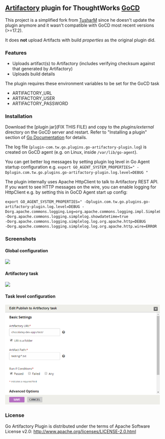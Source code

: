 ## [Artifactory](http://www.jfrog.com/home/v_artifactorypro_overview) plugin for ThoughtWorks [GoCD](http://www.go.cd/)

This project is a simplified fork from [TusharM](https://github.com/tusharm/go-artifactory-plugin) since he doesn't update the plugin anymore and it wasn't compatible with GoCD most recent versions (>=17.2).

It does **not** upload Artifacts with build *properties* as the original plugin did.

### Features

+ Uploads artifact(s) to Artifactory  (includes verifying checksum against that generated by Artifactory)
+ Uploads build details 

The plugin requires these environment variables to be set for the GoCD task

+ ARTIFACTORY_URL 
+ ARTIFACTORY_USER
+ ARTIFACTORY_PASSWORD


### Installation

Download the [plugin jar](FIX THIS FILE) and copy to the _plugins/external_ directory 
on the GoCD server and restart. Refer to "Installing a plugin" section of [Go Documentation](http://www.thoughtworks.com/products/docs/go/current/help/go_plugins_basics.html) for details.

The log file (`plugin-com.tw.go.plugins.go-artifactory-plugin.log`) is created on GoCD agent (e.g. on Linux, inside `/var/lib/go-agent`). 

You can get better log messages by setting plugin log level in Go Agent startup configuration e.g. 
`export GO_AGENT_SYSTEM_PROPERTIES=" -Dplugin.com.tw.go.plugins.go-artifactory-plugin.log.level=DEBUG "`

The plugin internally uses Apache HttpClient to talk to Artifactory REST API. If you want to see HTTP messages on the wire, 
you can enable logging for HttpClient e.g. by setting this in GoCD Agent start up config: 

```
export GO_AGENT_SYSTEM_PROPERTIES=" -Dplugin.com.tw.go.plugins.go-artifactory-plugin.log.level=DEBUG -Dorg.apache.commons.logging.Log=org.apache.commons.logging.impl.SimpleLog 
-Dorg.apache.commons.logging.simplelog.showdatetime=true 
-Dorg.apache.commons.logging.simplelog.log.org.apache.http=DEBUG 
-Dorg.apache.commons.logging.simplelog.log.org.apache.http.wire=ERROR
```

### Screenshots


#### Global configuration
![](images/artifactory_config.png?raw=true)


#### Artifactory task 
![](images/artifactory_task.png?raw=true)


#### Task level configuration 
![](images/task_config.png?raw=true)



### License

Go Artifactory Plugin is distributed under the terms of Apache Software License v2.0: http://www.apache.org/licenses/LICENSE-2.0.html

